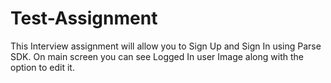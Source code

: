 # Test-Assignment
This Interview assignment will allow you to Sign Up and Sign In using Parse SDK. On main screen you can see Logged In user Image along with the option to edit it.
